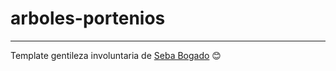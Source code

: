 # arboles-portenios



---
 Template gentileza involuntaria de [Seba Bogado](https://github.com/sbogado87) 😊

